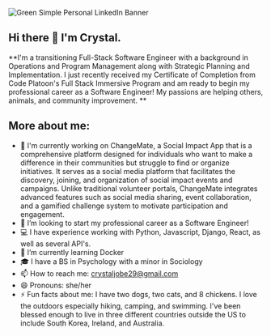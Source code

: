 
![Green Simple Personal LinkedIn Banner](https://github.com/crystaljobe/crystaljobe/assets/144761681/3b28e639-bea3-4f5b-8cae-03389b2f83bb)

## Hi there 👋 I'm Crystal. 

**I'm a transitioning Full-Stack Software Engineer with a background in Operations and Program Management along with Strategic Planning and Implementation. I just recently received my Certificate of Completion from Code Platoon's Full Stack Immersive Program and am ready to begin my professional career as a Software Engineer! My passions are helping others, animals, and community improvement. **

## More about me: 
- 🔭 I'm currently working on ChangeMate, a Social Impact App that is a comprehensive platform designed for individuals who want to make a difference in their communities but struggle to find or organize initiatives. It serves as a social media platform that facilitates the discovery, joining, and organization of social impact events and campaigns. Unlike traditional volunteer portals, ChangeMate integrates advanced features such as social media sharing, event collaboration, and a gamified challenge system to motivate participation and engagement.
- 👯 I’m looking to start my professional career as a Software Engineer! 
- 💻 I have experience working with Python, Javascript, Django, React, as well as several API's.
- 🌱 I’m currently learning Docker
- 🎓 I have a BS in Psychology with a minor in Sociology
- 📫 How to reach me: crystaljobe29@gmail.com
- 😄 Pronouns: she/her
- ⚡ Fun facts about me: I have two dogs, two cats, and 8 chickens. I love the outdoors especially hiking, camping, and swimming. I've been blessed enough to live in three different countries outside the US to include South Korea, Ireland, and Australia. 

